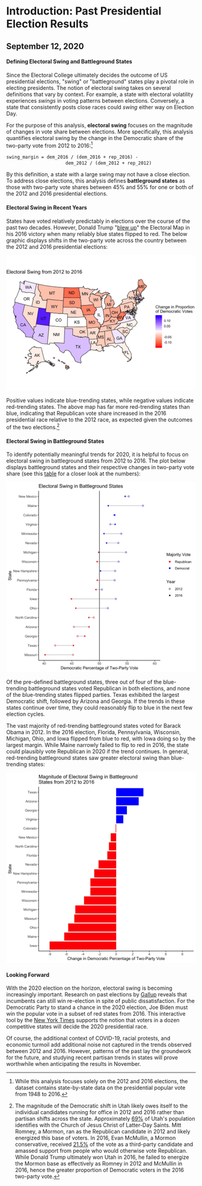 # Introduction: Past Presidential Election Results
## September 12, 2020

#### Defining Electoral Swing and Battleground States

Since the Electoral College ultimately decides the outcome of US presidential elections, "swing" or "battleground" states play a pivotal role in electing presidents. The notion of electoral swing takes on several definitions that vary by context. For example, a state with electoral volatility experiences *swings* in voting patterns between elections. Conversely, a state that consistently posts close races could *swing* either way on Election Day. 

For the purpose of this analysis, **electoral swing** focuses on the magnitude of changes in vote share between elections. More specifically, this analysis quantifies electoral swing by the change in the Democratic share of the two-party vote from 2012 to 2016:[^1]

```
swing_margin = dem_2016 / (dem_2016 + rep_2016) - 
                      dem_2012 / (dem_2012 + rep_2012)

```

By this definition, a state with a large swing may not have a close election. To address close elections, this analysis defines **battleground states** as those with two-party vote shares between 45% and 55% for one or both of the 2012 and 2016 presidential elections.

#### Electoral Swing in Recent Years

States have voted relatively predictably in elections over the course of the past two decades. However, Donald Trump "[blew up](https://www.politico.com/news/magazine/2020/02/07/election-2020-new-electoral-map-110496)" the Electoral Map in his 2016 victory when many reliably blue states flipped to red. The below graphic displays shifts in the two-party vote across the country between the 2012 and 2016 presidential elections: 

![](../figures/swing_map.jpg)

Positive values indicate blue-trending states, while negative values indicate red-trending states. The above map has far more red-trending states than blue, indicating that Republican vote share increased in the 2016 presidential race relative to the 2012 race, as expected given the outcomes of the two elections.[^bignote]

#### Electoral Swing in Battleground States

To identify potentially meaningful trends for 2020, it is helpful to focus on electoral swing in battleground states from 2012 to 2016. The plot below displays battleground states and their respective changes in two-party vote share (see this  [table](../figures/swing_table.html) for a closer look at the numbers):

![](../figures/swing_point_line.jpg)

Of the pre-defined battleground states, three out of four of the blue-trending battleground states voted Republican in both elections, and none of the blue-trending states flipped parties. Texas exhibited the largest Democratic shift, followed by Arizona and Georgia. If the trends in these states continue over time, they could reasonably flip to blue in the next few election cycles. 

The vast majority of red-trending battleground states voted for Barack Obama in 2012. In the 2016 election, Florida, Pennsylvania, Wisconsin, Michigan, Ohio, and Iowa flipped from blue to red, with Iowa doing so by the largest margin. While Maine narrowly failed to flip to red in 2016, the state could plausibly vote Republican in 2020 if the trend continues. In general, red-trending battleground states saw greater electoral swing than blue-trending states:

![](../figures/swing_bars.jpg)

#### Looking Forward

With the 2020 election on the horizon, electoral swing is becoming increasingly important. Research on past elections by [Gallup](https://news.gallup.com/poll/313079/mood-doesn-bright-incumbents-win.aspx) reveals that incumbents can still win re-election in spite of public dissatisfaction. For the Democratic Party to stand a chance in the 2020 election, Joe Biden must win the popular vote in a subset of red states from 2016. This interactive tool by the [New York Times](https://www.nytimes.com/interactive/2020/us/elections/election-states-biden-trump.html) supports the notion that voters in a dozen competitive states will decide the 2020 presidential race.

Of course, the additional context of COVID-19, racial protests, and economic turmoil add additional noise not captured in the trends observed between 2012 and 2016. However, patterns of the past lay the groundwork for the future, and studying recent partisan trends in states will prove worthwhile when anticipating the results in November.


[^1]: While this analysis focuses solely on the 2012 and 2016 elections, the dataset contains state-by-state data on the presidential popular vote from 1948 to 2016.
[^bignote]: The magnitude of the Democratic shift in Utah likely owes itself to the individual candidates running for office in 2012 and 2016 rather than partisan shifts across the state. Approximately [69%](https://newsroom.churchofjesuschrist.org/facts-and-statistics/state/utah) of Utah's population identifies with the Church of Jesus Christ of Latter-Day Saints. Mitt Romney, a Mormon, ran as the Republican candidate in 2012 and likely energized this base of voters. In 2016, Evan McMullin, a Mormon conservative, received [21.5%](https://www.270towin.com/states/Utah) of the vote as a third-party candidate and amassed support from people who would otherwise vote Republican. While Donald Trump ultimately won Utah in 2016, he failed to energize the Mormon base as effectively as Romney in 2012 and McMullin in 2016, hence the greater proportion of Democratic voters in the 2016 two-party vote.
